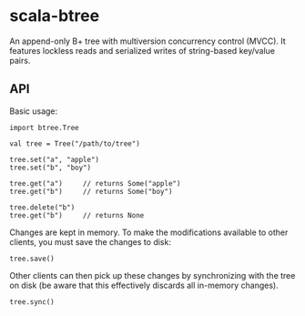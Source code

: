 scala-btree
===========

An append-only B+ tree with multiversion concurrency control (MVCC).  It
features lockless reads and serialized writes of string-based key/value
pairs.

API
---

Basic usage:

    import btree.Tree

    val tree = Tree("/path/to/tree")

    tree.set("a", "apple")
    tree.set("b", "boy")

    tree.get("a")     // returns Some("apple")
    tree.get("b")     // returns Some("boy")

    tree.delete("b")
    tree.get("b")     // returns None

Changes are kept in memory.  To make the modifications available to other
clients, you must save the changes to disk:

    tree.save()

Other clients can then pick up these changes by synchronizing with the tree
on disk (be aware that this effectively discards all in-memory changes).

    tree.sync()
